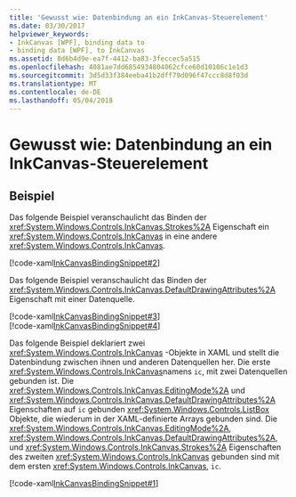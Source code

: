```yaml
---
title: 'Gewusst wie: Datenbindung an ein InkCanvas-Steuerelement'
ms.date: 03/30/2017
helpviewer_keywords:
- InkCanvas [WPF], binding data to
- binding data [WPF], to InkCanvas
ms.assetid: 8d6b4d9e-ea7f-4412-ba83-3feccec5a515
ms.openlocfilehash: 4081ae7dd6854934804062cfce60d10106c1e1d3
ms.sourcegitcommit: 3d5d33f384eeba41b2dff79d096f47ccc8d8f03d
ms.translationtype: MT
ms.contentlocale: de-DE
ms.lasthandoff: 05/04/2018
---
```

# <a name="how-to-data-bind-to-an-inkcanvas"></a>Gewusst wie: Datenbindung an ein InkCanvas-Steuerelement
## <a name="example"></a>Beispiel  
 Das folgende Beispiel veranschaulicht das Binden der <xref:System.Windows.Controls.InkCanvas.Strokes%2A> Eigenschaft ein <xref:System.Windows.Controls.InkCanvas> in eine andere <xref:System.Windows.Controls.InkCanvas>.  
  
 [!code-xaml[InkCanvasBindingSnippet#2](../../../../samples/snippets/csharp/VS_Snippets_Wpf/InkCanvasBindingSnippet/CS/Window2.xaml#2)]  
  
 Das folgende Beispiel veranschaulicht das Binden der <xref:System.Windows.Controls.InkCanvas.DefaultDrawingAttributes%2A> Eigenschaft mit einer Datenquelle.  
  
 [!code-xaml[InkCanvasBindingSnippet#3](../../../../samples/snippets/csharp/VS_Snippets_Wpf/InkCanvasBindingSnippet/CS/Window2.xaml#3)]  
[!code-xaml[InkCanvasBindingSnippet#4](../../../../samples/snippets/csharp/VS_Snippets_Wpf/InkCanvasBindingSnippet/CS/Window2.xaml#4)]  
  
 Das folgende Beispiel deklariert zwei <xref:System.Windows.Controls.InkCanvas> -Objekte in XAML und stellt die Datenbindung zwischen ihnen und anderen Datenquellen her.  Die erste <xref:System.Windows.Controls.InkCanvas>namens `ic`, mit zwei Datenquellen gebunden ist.  Die <xref:System.Windows.Controls.InkCanvas.EditingMode%2A> und <xref:System.Windows.Controls.InkCanvas.DefaultDrawingAttributes%2A> Eigenschaften auf `ic` gebunden <xref:System.Windows.Controls.ListBox> Objekte, die wiederum in der XAML-definierte Arrays gebunden sind.  Die <xref:System.Windows.Controls.InkCanvas.EditingMode%2A>, <xref:System.Windows.Controls.InkCanvas.DefaultDrawingAttributes%2A>, und <xref:System.Windows.Controls.InkCanvas.Strokes%2A> Eigenschaften des zweiten <xref:System.Windows.Controls.InkCanvas> gebunden sind mit dem ersten <xref:System.Windows.Controls.InkCanvas>, `ic`.  
  
 [!code-xaml[InkCanvasBindingSnippet#1](../../../../samples/snippets/csharp/VS_Snippets_Wpf/InkCanvasBindingSnippet/CS/Window1.xaml#1)]
